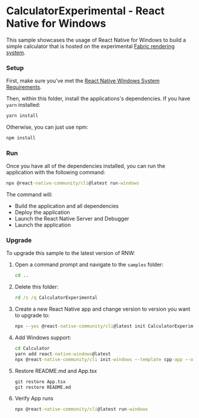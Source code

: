 # CalculatorExperimental - React Native for Windows

This sample showcases the usage of React Native for Windows to build a simple calculator that is hosted on the experimental [Fabric rendering system](https://github.com/microsoft/react-native-windows/issues/12042).

### Setup
First, make sure you've met the [React Native Windows System Requirements](https://microsoft.github.io/react-native-windows/docs/rnw-dependencies).

Then, within this folder, install the applications's dependencies. If you have `yarn` installed:

```cmd
yarn install
```

Otherwise, you can just use npm:

```cmd
npm install
```

### Run
Once you have all of the dependencies installed, you can run the application with the following command:

```cmd
npx @react-native-community/cli@latest run-windows
```

The command will:
* Build the application and all dependencies
* Deploy the application
* Launch the React Native Server and Debugger
* Launch the application

### Upgrade
To upgrade this sample to the latest version of RNW:

1. Open a command prompt and navigate to the `samples` folder:
    ```cmd
    cd ..
    ```
2. Delete this folder:
    ```cmd
    rd /s /q CalculatorExperimental
    ```
3. Create a new React Native app and change version to version you want to upgrade to:
    ```cmd
    npx --yes @react-native-community/cli@latest init CalculatorExperimental --template @react-native-community/template@latest --skipGitInit
    ```
4. Add Windows support:
    ```cmd
    cd Calculator
    yarn add react-native-windows@latest
    npx @react-native-community/cli init-windows --template cpp-app --overwrite --logging
    ```
5. Restore README.md and App.tsx
   ```cmd
   git restore App.tsx
   git restore README.md
   ```
6. Verify App runs
   ```cmd
   npx @react-native-community/cli@latest run-windows
   ```